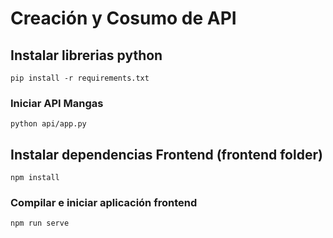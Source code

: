 # Creación y Cosumo de API

## Instalar librerias python
```
pip install -r requirements.txt
```

### Iniciar API Mangas
```
python api/app.py
```

## Instalar dependencias Frontend (frontend folder)
```
npm install
```

### Compilar e iniciar aplicación frontend
```
npm run serve
```